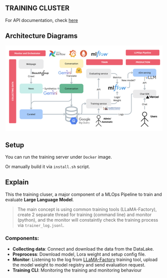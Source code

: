 ## TRAINING CLUSTER

For API documentation, check [here](api/README.md)

## Architecture Diagrams
![Architecture Diagram](./assets/diagrams.png)

## Setup

You can run the training server under `Docker` image.

Or manually build it via `install.sh` script.

## Explain

This the training cluser, a major component of a MLOps Pipeline to train and evaluate **Large Language Model**. 

> The main concept is using common training tools (LLaMA-Factory), create 2 separate thread for training (command line) and monitor (python), and the monitor will constaintly check the training process via `trainer_log.jsonl`.

### Components:
- **Collecting data**: Connect and download the data from the DataLake.
- **Preprocess**: Download model, Lora weight and setup config file.
- **Monitor**: Listening to the log from [LLaMA-Factory](https://github.com/hiyouga/LLaMA-Factory) training tool, upload the model weight to model registry and send evaluation request.
- **Training CLI**: Monitoring the training and monitoring behaviour 





